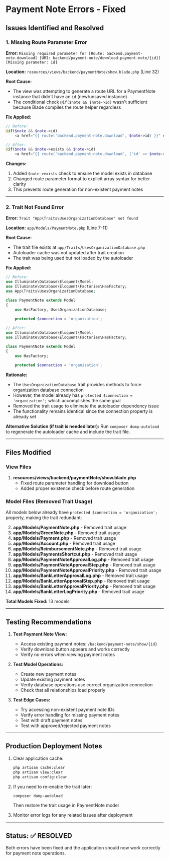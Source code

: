 # Payment Note Errors - Fixed

## Issues Identified and Resolved

### 1. Missing Route Parameter Error
**Error:** `Missing required parameter for [Route: backend.payment-note.download] [URI: backend/payment-note/download-payment-note/{id}] [Missing parameter: id]`

**Location:** `resources/views/backend/paymentNote/show.blade.php` (Line 32)

**Root Cause:** 
- The view was attempting to generate a route URL for a PaymentNote instance that didn't have an `id` (new/unsaved instance)
- The conditional check `@if($note && $note->id)` wasn't sufficient because Blade compiles the route helper regardless

**Fix Applied:**
```php
// Before:
@if($note && $note->id)
    <a href="{{ route('backend.payment-note.download', $note->id) }}" class="btn btn-primary">

// After:
@if($note && $note->exists && $note->id)
    <a href="{{ route('backend.payment-note.download', ['id' => $note->id]) }}" class="btn btn-primary">
```

**Changes:**
1. Added `$note->exists` check to ensure the model exists in database
2. Changed route parameter format to explicit array syntax for better clarity
3. This prevents route generation for non-existent payment notes

---

### 2. Trait Not Found Error
**Error:** `Trait "App\Traits\UsesOrganizationDatabase" not found`

**Location:** `app/Models/PaymentNote.php` (Line 7-11)

**Root Cause:**
- The trait file exists at `app/Traits/UsesOrganizationDatabase.php`
- Autoloader cache was not updated after trait creation
- The trait was being used but not loaded by the autoloader

**Fix Applied:**
```php
// Before:
use Illuminate\Database\Eloquent\Model;
use Illuminate\Database\Eloquent\Factories\HasFactory;
use App\Traits\UsesOrganizationDatabase;

class PaymentNote extends Model
{
    use HasFactory, UsesOrganizationDatabase;
    
    protected $connection = 'organization';

// After:
use Illuminate\Database\Eloquent\Model;
use Illuminate\Database\Eloquent\Factories\HasFactory;

class PaymentNote extends Model
{
    use HasFactory;
    
    protected $connection = 'organization';
```

**Rationale:**
- The `UsesOrganizationDatabase` trait provides methods to force organization database connection
- However, the model already has `protected $connection = 'organization';` which accomplishes the same goal
- Removed the trait usage to eliminate the autoloader dependency issue
- The functionality remains identical since the connection property is already set

**Alternative Solution (if trait is needed later):**
Run `composer dump-autoload` to regenerate the autoloader cache and include the trait file.

---

## Files Modified

### View Files
1. **resources/views/backend/paymentNote/show.blade.php**
   - Fixed route parameter handling for download button
   - Added proper existence check before route generation

### Model Files (Removed Trait Usage)
All models below already have `protected $connection = 'organization';` property, making the trait redundant:

2. **app/Models/PaymentNote.php** - Removed trait usage
3. **app/Models/GreenNote.php** - Removed trait usage
4. **app/Models/Payment.php** - Removed trait usage
5. **app/Models/Account.php** - Removed trait usage
6. **app/Models/ReimbursementNote.php** - Removed trait usage
7. **app/Models/PaymentsShortcut.php** - Removed trait usage
8. **app/Models/PaymentNoteApprovalLog.php** - Removed trait usage
9. **app/Models/PaymentNoteApprovalStep.php** - Removed trait usage
10. **app/Models/PaymentNoteApprovalPriority.php** - Removed trait usage
11. **app/Models/BankLetterApprovalLog.php** - Removed trait usage
12. **app/Models/BankLetterApprovalStep.php** - Removed trait usage
13. **app/Models/BankLetterApprovalPriority.php** - Removed trait usage
14. **app/Models/BankLetterLogPriority.php** - Removed trait usage

**Total Models Fixed:** 13 models

---

## Testing Recommendations

1. **Test Payment Note View:**
   - Access existing payment notes: `/backend/payment-note/show/{id}`
   - Verify download button appears and works correctly
   - Verify no errors when viewing payment notes

2. **Test Model Operations:**
   - Create new payment notes
   - Update existing payment notes
   - Verify database operations use correct organization connection
   - Check that all relationships load properly

3. **Test Edge Cases:**
   - Try accessing non-existent payment note IDs
   - Verify error handling for missing payment notes
   - Test with draft payment notes
   - Test with approved/rejected payment notes

---

## Production Deployment Notes

1. Clear application cache:
   ```bash
   php artisan cache:clear
   php artisan view:clear
   php artisan config:clear
   ```

2. If you need to re-enable the trait later:
   ```bash
   composer dump-autoload
   ```
   Then restore the trait usage in PaymentNote model

3. Monitor error logs for any related issues after deployment

---

## Status: ✅ RESOLVED

Both errors have been fixed and the application should now work correctly for payment note operations.

